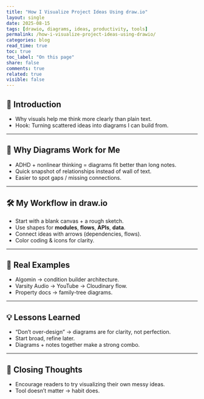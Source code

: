 ```yaml
---
title: "How I Visualize Project Ideas Using draw.io"
layout: single
date: 2025-08-15
tags: [drawio, diagrams, ideas, productivity, tools]
permalink: /how-i-visualize-project-ideas-using-drawio/
categories: blog
read_time: true
toc: true
toc_label: "On this page"
share: false
comments: true
related: true
visible: false
---
```


## 🌟 Introduction
- Why visuals help me think more clearly than plain text.  
- Hook: Turning scattered ideas into diagrams I can build from.  

---

## 🧩 Why Diagrams Work for Me
- ADHD + nonlinear thinking = diagrams fit better than long notes.  
- Quick snapshot of relationships instead of wall of text.  
- Easier to spot gaps / missing connections.  

---

## 🛠️ My Workflow in draw.io
- Start with a blank canvas + a rough sketch.  
- Use shapes for **modules**, **flows**, **APIs**, **data**.  
- Connect ideas with arrows (dependencies, flows).  
- Color coding & icons for clarity.  

---

## 📐 Real Examples
- Algomin → condition builder architecture.  
- Varsity Audio → YouTube → Cloudinary flow.  
- Property docs → family-tree diagrams.  

---

## 💡 Lessons Learned
- “Don’t over-design” → diagrams are for clarity, not perfection.  
- Start broad, refine later.  
- Diagrams + notes together make a strong combo.  

---

## 🙏 Closing Thoughts
- Encourage readers to try visualizing their own messy ideas.  
- Tool doesn’t matter → habit does.  

